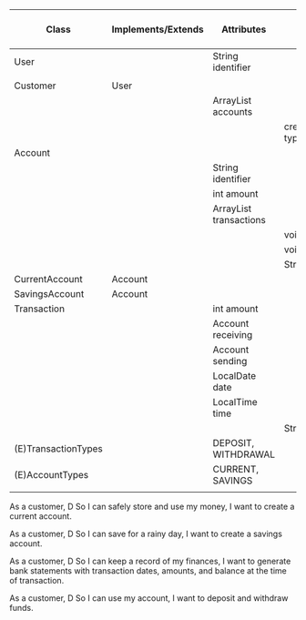 | Class               | Implements/Extends | Attributes                          | Methods                         | T | I | Situation | Return / Output |   |
|---------------------|--------------------|-------------------------------------|---------------------------------|---|---|-----------|-----------------|---|
| User                |                    | String identifier                   |                                 |   |   |           |                 |   |
|                     |                    |                                     |                                 |   |   |           |                 |   |
| Customer            | User               |                                     |                                 |   |   |           |                 |   |
|                     |                    | ArrayList<Account> accounts         |                                 |   |   |           |                 |   |
|                     |                    |                                     | createAccount(AccountType type) |   |   |           |                 |   |
| Account             |                    |                                     |                                 |   |   |           |                 |   |
|                     |                    | String identifier                   |                                 |   |   |           |                 |   |
|                     |                    | int amount                          |                                 |   |   |           |                 |   |
|                     |                    | ArrayList<Transaction> transactions |                                 |   |   |           |                 |   |
|                     |                    |                                     | void withdraw(int amount)       |   |   |           |                 |   |
|                     |                    |                                     | void deposit(int amount)        |   |   |           |                 |   |
|                     |                    |                                     | String getBankStatement()       |   |   |           |                 |   |
| CurrentAccount      | Account            |                                     |                                 |   |   |           |                 |   |
| SavingsAccount      | Account            |                                     |                                 |   |   |           |                 |   |
| Transaction         |                    | int amount                          |                                 |   |   |           |                 |   |
|                     |                    | Account receiving                   |                                 |   |   |           |                 |   |
|                     |                    | Account sending                     |                                 |   |   |           |                 |   |
|                     |                    | LocalDate date                      |                                 |   |   |           |                 |   |
|                     |                    | LocalTime time                      |                                 |   |   |           |                 |   |
|                     |                    |                                     | String toString()               |   |   |           |                 |   |
| (E)TransactionTypes |                    | DEPOSIT, WITHDRAWAL                 |                                 |   |   |           |                 |   |
| (E)AccountTypes     |                    | CURRENT, SAVINGS                    |                                 |   |   |           |                 |   |
|                     |                    |                                     |                                 |   |   |           |                 |   |


As a customer, D
So I can safely store and use my money,
I want to create a current account.

As a customer, D
So I can save for a rainy day,
I want to create a savings account.

As a customer, D
So I can keep a record of my finances,
I want to generate bank statements with transaction dates, amounts, and balance at the time of transaction.

As a customer, D
So I can use my account,
I want to deposit and withdraw funds.